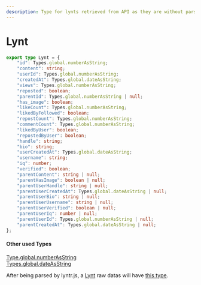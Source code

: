 ```yaml
---
description: Type for lynts retrieved from API as they are without parsing any variable.
---
```


# Lynt

```typescript
export type Lynt = {
    "id": Types.global.numberAsString;
    "content": string;
    "userId": Types.global.numberAsString;
    "createdAt": Types.global.dateAsString;
    "views": Types.global.numberAsString;
    "reposted": boolean;
    "parentId": Types.global.numberAsString | null;
    "has_image": boolean;
    "likeCount": Types.global.numberAsString;
    "likedByFollowed": boolean;
    "repostCount": Types.global.numberAsString;
    "commentCount": Types.global.numberAsString;
    "likedByUser": boolean;
    "repostedByUser": boolean;
    "handle": string;
    "bio": string;
    "userCreatedAt": Types.global.dateAsString;
    "username": string;
    "iq": number;
    "verified": boolean;
    "parentContent": string | null;
    "parentHasImage": boolean | null;
    "parentUserHandle": string | null;
    "parentUserCreatedAt": Types.global.dateAsString | null;
    "parentUserBio": string | null;
    "parentUserUsername": string | null;
    "parentUserVerified": boolean | null;
    "parentUserIq": number | null;
    "parentUserId": Types.global.numberAsString | null;
    "parentCreatedAt": Types.global.dateAsString | null;
};
```

#### Other used Types

[Type.global.numberAsString](global.md#numberasstring)\
[Types.global.dateAsString](global.md#dateasstring)

After being parsed by lyntr.js, a [Lynt](../classes/lynt.md) raw datas will have [this type](lynt\_fixed.md).
